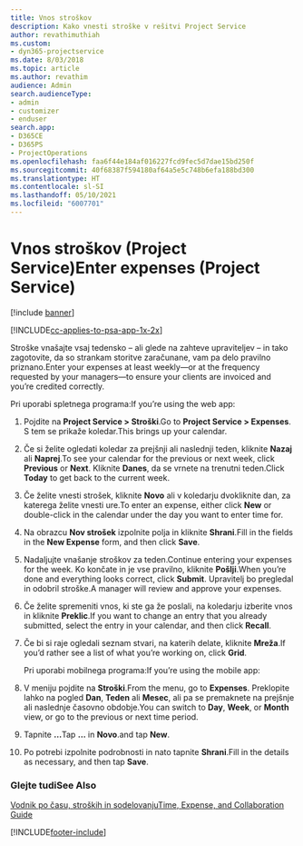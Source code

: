 ```yaml
---
title: Vnos stroškov
description: Kako vnesti stroške v rešitvi Project Service
author: revathimuthiah
ms.custom:
- dyn365-projectservice
ms.date: 8/03/2018
ms.topic: article
ms.author: revathim
audience: Admin
search.audienceType:
- admin
- customizer
- enduser
search.app:
- D365CE
- D365PS
- ProjectOperations
ms.openlocfilehash: faa6f44e184af016227fcd9fec5d7dae15bd250f
ms.sourcegitcommit: 40f68387f594180af64a5e5c748b6efa188bd300
ms.translationtype: HT
ms.contentlocale: sl-SI
ms.lasthandoff: 05/10/2021
ms.locfileid: "6007701"
---
```

# <a name="enter-expenses-project-service"></a><span data-ttu-id="e8a3c-103">Vnos stroškov (Project Service)</span><span class="sxs-lookup"><span data-stu-id="e8a3c-103">Enter expenses (Project Service)</span></span>

[!include [banner](../includes/psa-now-project-operations.md)]

[!INCLUDE[cc-applies-to-psa-app-1x-2x](../includes/cc-applies-to-psa-app-1x-2x.md)]

<span data-ttu-id="e8a3c-104">Stroške vnašajte vsaj tedensko – ali glede na zahteve upraviteljev – in tako zagotovite, da so strankam storitve zaračunane, vam pa delo pravilno priznano.</span><span class="sxs-lookup"><span data-stu-id="e8a3c-104">Enter your expenses at least weekly—or at the frequency requested by your managers—to ensure your clients are invoiced and you’re credited correctly.</span></span>  
  
 <span data-ttu-id="e8a3c-105">Pri uporabi spletnega programa:</span><span class="sxs-lookup"><span data-stu-id="e8a3c-105">If you’re using the web app:</span></span>  
  
1. <span data-ttu-id="e8a3c-106">Pojdite na **Project Service > Stroški**.</span><span class="sxs-lookup"><span data-stu-id="e8a3c-106">Go to **Project Service > Expenses**.</span></span> <span data-ttu-id="e8a3c-107">S tem se prikaže koledar.</span><span class="sxs-lookup"><span data-stu-id="e8a3c-107">This brings up your calendar.</span></span>  
  
2. <span data-ttu-id="e8a3c-108">Če si želite ogledati koledar za prejšnji ali naslednji teden, kliknite **Nazaj** ali **Naprej**.</span><span class="sxs-lookup"><span data-stu-id="e8a3c-108">To see your calendar for the previous or next week, click **Previous** or **Next**.</span></span> <span data-ttu-id="e8a3c-109">Kliknite **Danes**, da se vrnete na trenutni teden.</span><span class="sxs-lookup"><span data-stu-id="e8a3c-109">Click **Today** to get back to the current week.</span></span>  
  
3. <span data-ttu-id="e8a3c-110">Če želite vnesti strošek, kliknite **Novo** ali v koledarju dvokliknite dan, za katerega želite vnesti ure.</span><span class="sxs-lookup"><span data-stu-id="e8a3c-110">To enter an expense, either click **New** or double-click in the calendar under the day you want to enter time for.</span></span>  
  
4. <span data-ttu-id="e8a3c-111">Na obrazcu **Nov strošek** izpolnite polja in kliknite **Shrani**.</span><span class="sxs-lookup"><span data-stu-id="e8a3c-111">Fill in the fields in the **New Expense** form, and then click **Save**.</span></span>  
  
5. <span data-ttu-id="e8a3c-112">Nadaljujte vnašanje stroškov za teden.</span><span class="sxs-lookup"><span data-stu-id="e8a3c-112">Continue entering your expenses for the week.</span></span> <span data-ttu-id="e8a3c-113">Ko končate in je vse pravilno, kliknite **Pošlji**.</span><span class="sxs-lookup"><span data-stu-id="e8a3c-113">When you’re done and everything looks correct, click **Submit**.</span></span> <span data-ttu-id="e8a3c-114">Upravitelj bo pregledal in odobril stroške.</span><span class="sxs-lookup"><span data-stu-id="e8a3c-114">A manager will review and approve your expenses.</span></span>  
  
6. <span data-ttu-id="e8a3c-115">Če želite spremeniti vnos, ki ste ga že poslali, na koledarju izberite vnos in kliknite **Preklic**.</span><span class="sxs-lookup"><span data-stu-id="e8a3c-115">If you want to change an entry that you already submitted, select the entry in your calendar, and then click **Recall**.</span></span>  
  
7. <span data-ttu-id="e8a3c-116">Če bi si raje ogledali seznam stvari, na katerih delate, kliknite **Mreža**.</span><span class="sxs-lookup"><span data-stu-id="e8a3c-116">If you’d rather see a list of what you’re working on, click **Grid**.</span></span>  
  
   <span data-ttu-id="e8a3c-117">Pri uporabi mobilnega programa:</span><span class="sxs-lookup"><span data-stu-id="e8a3c-117">If you’re using the mobile app:</span></span>  
  
8. <span data-ttu-id="e8a3c-118">V meniju pojdite na **Stroški**.</span><span class="sxs-lookup"><span data-stu-id="e8a3c-118">From the menu, go to **Expenses**.</span></span>     <span data-ttu-id="e8a3c-119">Preklopite lahko na pogled **Dan**, **Teden** ali **Mesec**, ali pa se premaknete na prejšnje ali naslednje časovno obdobje.</span><span class="sxs-lookup"><span data-stu-id="e8a3c-119">You can switch to **Day**, **Week**, or **Month** view, or go to the previous or next time period.</span></span>  
  
9. <span data-ttu-id="e8a3c-120">Tapnite **…**</span><span class="sxs-lookup"><span data-stu-id="e8a3c-120">Tap **…**</span></span> <span data-ttu-id="e8a3c-121">in **Novo**.</span><span class="sxs-lookup"><span data-stu-id="e8a3c-121">and tap **New**.</span></span>  
  
10. <span data-ttu-id="e8a3c-122">Po potrebi izpolnite podrobnosti in nato tapnite **Shrani**.</span><span class="sxs-lookup"><span data-stu-id="e8a3c-122">Fill in the details as necessary, and then tap **Save**.</span></span>  
  
### <a name="see-also"></a><span data-ttu-id="e8a3c-123">Glejte tudi</span><span class="sxs-lookup"><span data-stu-id="e8a3c-123">See Also</span></span>  
 [<span data-ttu-id="e8a3c-124">Vodnik po času, stroških in sodelovanju</span><span class="sxs-lookup"><span data-stu-id="e8a3c-124">Time, Expense, and Collaboration Guide</span></span>](../psa/time-expense-collaboration-guide.md)


[!INCLUDE[footer-include](../includes/footer-banner.md)]